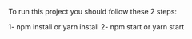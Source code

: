 To run this project you should follow these 2 steps:

1- npm install or yarn install
2- npm start or yarn start
